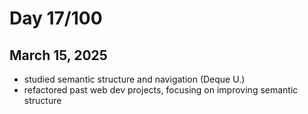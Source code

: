 # Day 17/100
## March 15, 2025

- studied semantic structure and navigation (Deque U.)
- refactored past web dev projects, focusing on improving semantic structure